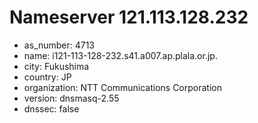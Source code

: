 # Nameserver 121.113.128.232

* as_number: 4713
* name: i121-113-128-232.s41.a007.ap.plala.or.jp.
* city: Fukushima
* country: JP
* organization: NTT Communications Corporation
* version: dnsmasq-2.55
* dnssec: false

